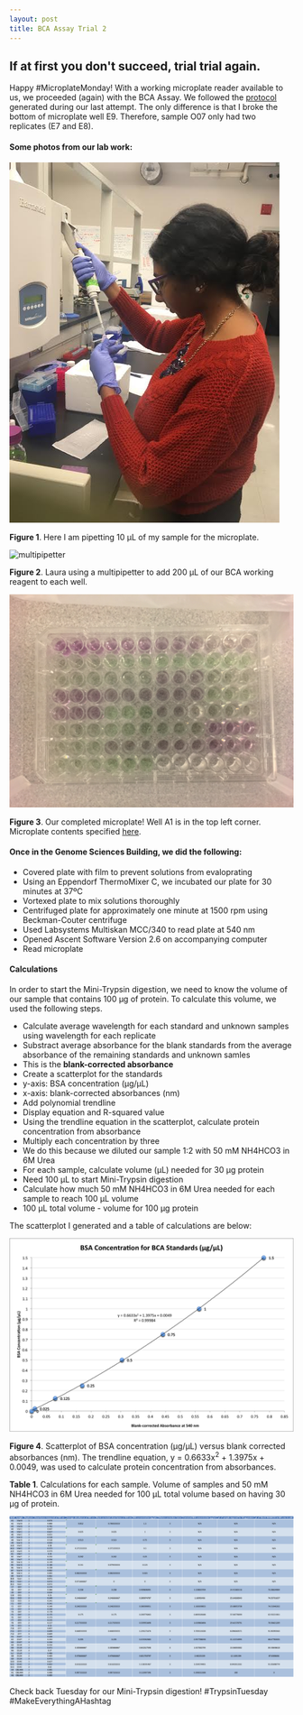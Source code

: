 ```yaml
---
layout: post
title: BCA Assay Trial 2
---
```


## If at first you don't succeed, trial trial again.

Happy #MicroplateMonday! With a working microplate reader available to us, we proceeded (again) with the BCA Assay. We followed the [protocol](https://yaaminiv.github.io/BCA-Assay-Trial-1/) generated during our last attempt. The only difference is that I broke the bottom of microplate well E9. Therefore, sample O07 only had two replicates (E7 and E8).

#### **Some photos from our lab work**:

![pipetting sample](https://raw.githubusercontent.com/RobertsLab/project-oyster-oa/master/images/pipettingsample.jpg)

**Figure 1**. Here I am pipetting 10 µL of my sample for the microplate.

![multipipetter](https://github.com/RobertsLab/project-oyster-oa/master/images/multipipetting.jpg)

**Figure 2**. Laura using a multipipetter to add 200 µL of our BCA working reagent to each well.

![mircoplate](https://raw.githubusercontent.com/RobertsLab/project-oyster-oa/master/images/microplate.JPG)

**Figure 3**. Our completed microplate! Well A1 is in the top left corner. Microplate contents specified [here](https://yaaminiv.github.io/BCA-Assay-Trial-1/).

#### **Once in the Genome Sciences Building, we did the following**:
- Covered plate with film to prevent solutions from evaloprating
- Using an Eppendorf ThermoMixer C, we incubated our plate for 30 minutes at 37ºC
- Vortexed plate to mix solutions thoroughly
- Centrifuged plate for approximately one minute at 1500 rpm using Beckman-Couter centrifuge
- Used Labsystems Multiskan MCC/340 to read plate at 540 nm
 - Opened Ascent Software Version 2.6 on accompanying computer
 - Read microplate

#### **Calculations**
In order to start the Mini-Trypsin digestion, we need to know the volume of our sample that contains 100 µg of protein. To calculate this volume, we used the following steps.

- Calculate average wavelength for each standard and unknown samples using wavelength for each replicate
- Substract average absorbance for the blank standards from the average absorbance of the remaining standards and unknown samles
 - This is the **blank-corrected absorbance**
- Create a scatterplot for the standards
 - y-axis: BSA concentration (µg/µL)
 - x-axis: blank-corrected absorbances (nm)
 - Add polynomial trendline
 - Display equation and R-squared value
- Using the trendline equation in the scatterplot, calculate protein concentration from absorbance
- Multiply each concentration by three
 - We do this because we diluted our sample 1:2 with 50 mM NH4HCO3 in 6M Urea
- For each sample, calculate volume (µL) needed for 30 µg protein
 - Need 100 µL to start Mini-Trypsin digestion
 - Calculate how much 50 mM NH4HCO3 in 6M Urea needed for each sample to reach 100 µL volume
  - 100 µL total volume - volume for 100 µg protein

The scatterplot I generated and a table of calculations are below:

![BSA concentration](https://raw.githubusercontent.com/RobertsLab/project-oyster-oa/master/images/BSAstandards.png)

**Figure 4**. Scatterplot of BSA concentration (µg/µL) versus blank corrected absorbances (nm). The trendline equation, y = 0.6633x<sup>2</sup> + 1.3975x + 0.0049, was used to calculate protein concentration from absorbances.

**Table 1**. Calculations for each sample. Volume of samples and 50 mM NH4HCO3 in 6M Urea needed for 100 µL total volume based on having 30 µg of protein.

![calculations](https://raw.githubusercontent.com/RobertsLab/project-oyster-oa/master/images/calculationstables.png)

Check back Tuesday for our Mini-Trypsin digestion! #TrypsinTuesday #MakeEverythingAHashtag
